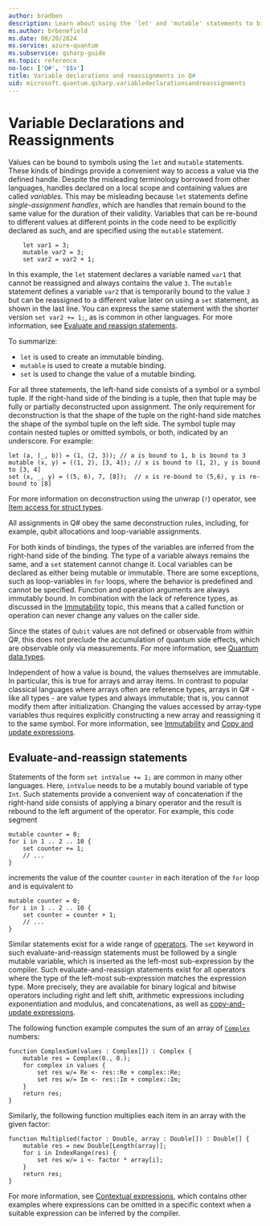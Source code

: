 ```yaml
---
author: bradben
description: Learn about using the 'let' and 'mutable' statements to bind variables in Q#.
ms.author: brbenefield
ms.date: 08/20/2024
ms.service: azure-quantum
ms.subservice: qsharp-guide
ms.topic: reference
no-loc: ['Q#', '$$v']
title: Variable declarations and reassignments in Q#
uid: microsoft.quantum.qsharp.variabledeclarationsandreassignments
---
```


# Variable Declarations and Reassignments

Values can be bound to symbols using the `let` and `mutable` statements.
These kinds of bindings provide a convenient way to access a value via the defined handle.
Despite the misleading terminology borrowed from other languages, handles declared on a local scope and containing values are called *variables*.
This may be misleading because `let` statements define *single-assignment handles*, which are handles that remain bound to the same value for the duration of their validity. Variables that can be re-bound to different values at different points in the code need to be explicitly declared as such, and are specified using the `mutable` statement.

```qsharp
    let var1 = 3; 
    mutable var2 = 3; 
    set var2 = var2 + 1; 
```

In this example, the `let` statement declares a variable named `var1` that cannot be reassigned and always contains the value `3`. The `mutable` statement defines a variable `var2` that is temporarily bound to the value `3` but can be reassigned to a different value later on using a `set` statement, as shown in the last line. You can express the same statement with the shorter version `set var2 += 1;`, as is common in other languages. For more information, see [Evaluate and reassign statements](#evaluate-and-reassign-statements).

To summarize:

* `let` is used to create an immutable binding.
* `mutable` is used to create a mutable binding.
* `set` is used to change the value of a mutable binding.

For all three statements, the left-hand side consists of a symbol or a symbol tuple.
If the right-hand side of the binding is a tuple, then that tuple may be fully or partially deconstructed upon assignment. The only requirement for deconstruction is that the shape of the tuple on the right-hand side matches the shape of the symbol tuple on the left side.
The symbol tuple may contain nested tuples or omitted symbols, or both, indicated by an underscore.
For example:

```qsharp
let (a, (_, b)) = (1, (2, 3)); // a is bound to 1, b is bound to 3
mutable (x, y) = ((1, 2), [3, 4]); // x is bound to (1, 2), y is bound to [3, 4]
set (x, _, y) = ((5, 6), 7, [8]);  // x is re-bound to (5,6), y is re-bound to [8]
```

For more information on deconstruction using the unwrap (`!`) operator, see [Item access for struct types](xref:microsoft.quantum.qsharp.itemaccessexpression#item-access-for-struct-types).

All assignments in Q# obey the same deconstruction rules, including, for example, qubit allocations and loop-variable assignments.

For both kinds of bindings, the types of the variables are inferred from the right-hand side of the binding. The type of a variable always remains the same, and a `set` statement cannot change it.
Local variables can be declared as either being mutable or immutable. There are some exceptions, such as loop-variables in `for` loops, where the behavior is predefined and cannot be specified.
Function and operation arguments are always immutably bound. In combination with the lack of reference types, as discussed in the [Immutability](xref:microsoft.quantum.qsharp.immutability#immutability) topic, this means that a called function or operation can never change any values on the caller side.

Since the states of `Qubit` values are not defined or observable from within Q#, this does not preclude the accumulation of quantum side effects, which are observable only via measurements. For more information, see [Quantum data types](xref:microsoft.quantum.qsharp.quantumdatatypes#qubits).

Independent of how a value is bound, the values themselves are immutable.
In particular, this is true for arrays and array items.
In contrast to popular classical languages where arrays often are reference types, arrays in Q# - like all types - are value types and always immutable; that is, you cannot modify them after initialization.
Changing the values accessed by array-type variables thus requires explicitly constructing a new array and reassigning it to the same symbol. For more information, see [Immutability](xref:microsoft.quantum.qsharp.immutability) and [Copy and update expressions](xref:microsoft.quantum.qsharp.copyandupdateexpressions#copy-and-update-expressions).

## Evaluate-and-reassign statements

Statements of the form `set intValue += 1;` are common in many other languages. Here, `intValue` needs to be a mutably bound variable of type `Int`.
Such statements provide a convenient way of concatenation if the right-hand side consists of applying a binary operator and the result is rebound to the left argument of the operator.
For example, this code segment

```qsharp
mutable counter = 0;
for i in 1 .. 2 .. 10 {
    set counter += 1;
    // ...
}
```

increments the value of the counter `counter` in each iteration of the `for` loop and is equivalent to

```qsharp
mutable counter = 0;
for i in 1 .. 2 .. 10 {
    set counter = counter + 1;
    // ...
}
```

Similar statements exist for a wide range of [operators](xref:microsoft.quantum.qsharp.precedenceandassociativity#operators). The `set` keyword in such evaluate-and-reassign statements must be followed by a single mutable variable, which is inserted as the left-most sub-expression by the compiler.
Such evaluate-and-reassign statements exist for all operators where the type of the left-most sub-expression matches the expression type.
More precisely, they are available for binary logical and bitwise operators including right and left shift, arithmetic expressions including exponentiation and modulus, and concatenations, as well as [copy-and-update expressions](xref:microsoft.quantum.qsharp.copyandupdateexpressions#copy-and-update-expressions).

The following function example computes the sum of an array of [`Complex`](xref:microsoft.quantum.qsharp.typedeclarations#type-declarations) numbers:

```qsharp
function ComplexSum(values : Complex[]) : Complex {
    mutable res = Complex(0., 0.);
    for complex in values {
        set res w/= Re <- res::Re + complex::Re;
        set res w/= Im <- res::Im + complex::Im;
    }
    return res;
}
```

Similarly, the following function multiplies each item in an array with the given factor:

```qsharp
function Multiplied(factor : Double, array : Double[]) : Double[] {
    mutable res = new Double[Length(array)];
    for i in IndexRange(res) {
        set res w/= i <- factor * array[i];
    }
    return res;
}
```

For more information, see [Contextual expressions](xref:microsoft.quantum.qsharp.contextualexpressions#contextual-and-omitted-expressions), which contains other examples where expressions can be omitted in a specific context when a suitable expression can be inferred by the compiler.



